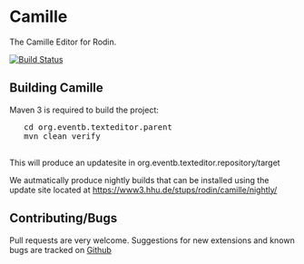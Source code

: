 # Camille
The Camille Editor for Rodin.

[![Build Status](https://travis-ci.org/hhu-stups/camille.svg)](https://travis-ci.org/hhu-stups/camille)

## Building Camille
Maven 3 is required to build the project: 
  <pre>
   cd org.eventb.texteditor.parent
   mvn clean verify 
  </pre>  
  
This will produce an updatesite in org.eventb.texteditor.repository/target

We autmatically produce nightly builds that can be installed using the update site located at  https://www3.hhu.de/stups/rodin/camille/nightly/

## Contributing/Bugs
Pull requests are very welcome. Suggestions for new extensions and known bugs are tracked on [Github](https://github.com/hhu-stups/camille/issues)

